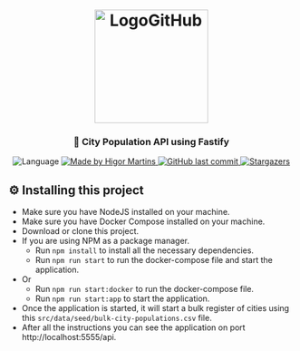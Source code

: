 <h1 align="center">
    <img alt="LogoGitHub" src=".github/logo/GitHub_Logo.png" width="200px"/>
</h1>

<h3 align="center">
  🚀 City Population API using Fastify
</h4>

<p align="center">		 

  <img alt="Language" src="https://img.shields.io/github/languages/top/higorhms/city-population?style=for-the-badge">
	
  <a href="https://www.linkedin.com/in/higormartinsdasilva/" target="_blank">
    <img alt="Made by Higor Martins" src="https://img.shields.io/badge/made%20by-Higor_martins-%2304D361?style=for-the-badge">
  </a>

  <a href="https://github.com/higorhms/city-population" target="_blank">
    <img alt="GitHub last commit" src="https://img.shields.io/github/last-commit/higorhms/city-population?style=for-the-badge">
  </a>

   <a href="https://github.com/higorhms/city-population/stargazers" target="_blank">
    <img alt="Stargazers" src="https://img.shields.io/github/stars/higorhms/city-population?style=for-the-badge">
  </a>
</p>

## :gear: Installing this project

- Make sure you have NodeJS installed on your machine.
- Make sure you have Docker Compose installed on your machine.
- Download or clone this project.
- If you are using NPM as a package manager.
  - Run `npm install` to install all the necessary dependencies.
  - Run `npm run start` to run the docker-compose file and start the application.
- Or
  - Run `npm run start:docker` to run the docker-compose file.
  - Run `npm run start:app` to start the application.
- Once the application is started, it will start a bulk register of cities using this `src/data/seed/bulk-city-populations.csv` file.
- After all the instructions you can see the application on port http://localhost:5555/api.